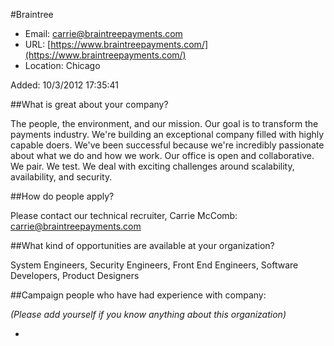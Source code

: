 
#Braintree

* Email: [carrie@braintreepayments.com](mailto:carrie@braintreepayments.com)
* URL: [https://www.braintreepayments.com/](https://www.braintreepayments.com/)
* Location: Chicago

Added: 10/3/2012 17:35:41

##What is great about your company?

The people, the environment, and our mission.  Our goal is to transform the payments industry.  We're building an exceptional company filled with highly capable doers.  We've been successful because we're incredibly passionate about what we do and how we work.  Our office is open and collaborative.  We pair.  We test.  We deal with exciting challenges around scalability, availability, and security.

##How do people apply?

Please contact our technical recruiter, Carrie McComb: carrie@braintreepayments.com

##What kind of opportunities are available at your organization?

System Engineers, Security Engineers, Front End Engineers, Software Developers, Product Designers

##Campaign people who have had experience with company:

*(Please add yourself if you know anything about this organization)*

* 


    